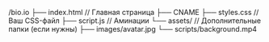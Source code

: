 /bio.io
├── index.html       // Главная страница
├── CNAME
├── styles.css       // Ваш CSS-файл
├── script.js        // Аминации
└── assets/          // Дополнительные папки (если нужны)
    ├── images/avatar.jpg
    └── scripts/background.mp4
